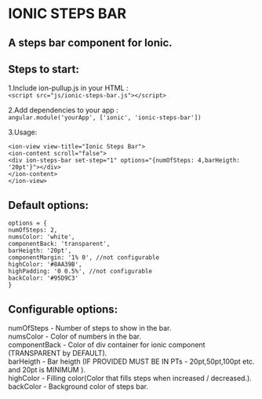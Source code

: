 IONIC STEPS BAR
================================

A steps bar component for Ionic. 
---------------------------------

Steps to start:
---------------------------------

1.Include ion-pullup.js in your HTML : <br />
    ```<script src="js/ionic-steps-bar.js"></script>```

2.Add dependencies to your app : <br />
   ```angular.module('yourApp', ['ionic', 'ionic-steps-bar'])```

3.Usage: <br />

```<ion-view view-title="Ionic Steps Bar">```<br />
    ```<ion-content scroll="false">```<br />
        ```<div ion-steps-bar set-step="1" options="{numOfSteps: 4,barHeigth: '20pt'}"></div>```<br />
    ```</ion-content>```<br />
```</ion-view>```<br />

Default options:
---------------------------------
```options = {```<br />
    ```numOfSteps: 2,```<br />
    ```numsColor: 'white',```<br />
    ```componentBack: 'transparent',```<br />
    ```barHeigth: '20pt',```<br />
    ```componentMargin: '1% 0', //not configurable```<br />
    ```highColor: '#8AA39B',```<br />
    ```highPadding: '0 0.5%', //not configurable```<br />
    ```backColor: '#95D9C3'```<br />
    ```}```<br />

Configurable options:
---------------------------------
numOfSteps    - Number of steps to show in the bar.<br />
numsColor     - Color of numbers in the bar.<br />
componentBack - Color of div container for ionic component (TRANSPARENT by DEFAULT).<br />
barHeigth     - Bar heigth (IF PROVIDED MUST BE IN PTs - 20pt,50pt,100pt etc. and 20pt is MINIMUM ).<br />
highColor     - Filling color(Color that fills steps when increased / decreased.).<br />
backColor     - Background color of steps bar.<br />
